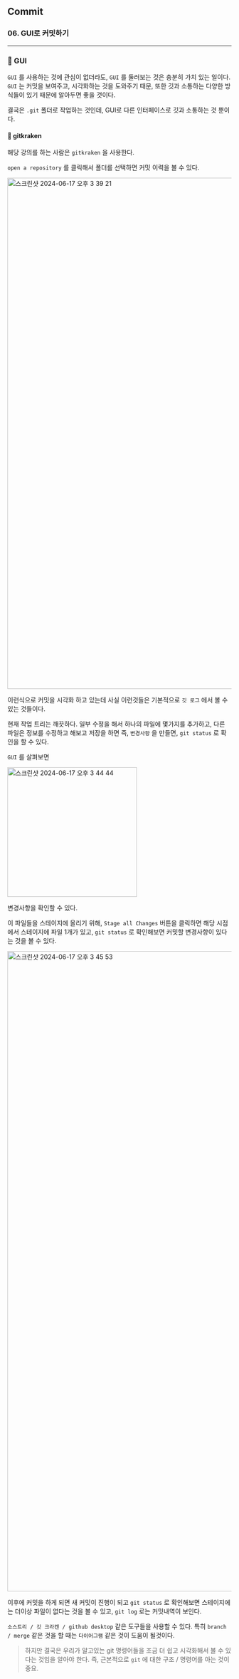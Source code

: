 ## Commit

### 06. GUI로 커밋하기

---

### 📌 GUI

`GUI` 를 사용하는 것에 관심이 없더라도, `GUI` 를 둘러보는 것은 충분히 가치 있는 일이다.
`GUI` 는 커밋을 보여주고, 시각화하는 것을 도와주기 때문, 또한 깃과 소통하는 다양한 방식들이 있기 때문에 알아두면 좋을 것이다.

결국은 `.git` 폴더로 작업하는 것인데, GUI로 다른 인터페이스로 깃과 소통하는 것 뿐이다.

#### 📍 gitkraken

해당 강의를 하는 사람은 `gitkraken` 을 사용한다.

`open a repository` 를 클릭해서 폴더를 선택하면 커밋 이력을 볼 수 있다.

<img width="1148" alt="스크린샷 2024-06-17 오후 3 39 21" src="https://github.com/chromeheartz/TIL/assets/95161113/086eef69-1c38-40ff-94d4-f447db3bede6">

이런식으로 커밋을 시각화 하고 있는데 사실 이런것들은 기본적으로 `깃 로그` 에서 볼 수 있는 것들이다.

현재 작업 트리는 깨끗하다. 일부 수정을 해서 하나의 파일에 몇가지를 추가하고, 다른 파일은 정보를 수정하고 해보고 저장을 하면 즉, `변경사항` 을 만들면, `git status` 로 확인을 할 수 있다.

`GUI` 를 살펴보면

<img width="291" alt="스크린샷 2024-06-17 오후 3 44 44" src="https://github.com/chromeheartz/TIL/assets/95161113/40cdf579-d415-476b-b2e4-027628adca98">

변경사항을 확인할 수 있다.

이 파일들을 스테이지에 올리기 위해, `Stage all Changes` 버튼을 클릭하면 해당 시점에서 스테이지에 파일 1개가 있고, `git status` 로 확인해보면 커밋할 변경사항이 있다는 것을 볼 수 있다.

<img width="1438" alt="스크린샷 2024-06-17 오후 3 45 53" src="https://github.com/chromeheartz/TIL/assets/95161113/04b8eeeb-2ca9-4d70-b40a-a1a6264d3f91">

이후에 커밋을 하게 되면 새 커밋이 진행이 되고 `git status` 로 확인해보면 스테이지에는 더이상 파일이 없다는 것을 볼 수 있고, `git log` 로는 커밋내역이 보인다.

`소스트리 / 깃 크라켄 / github desktop` 같은 도구들을 사용할 수 있다. 특히 `branch / merge` 같은 것을 할 때는 `다이어그램` 같은 것이 도움이 될것이다.

> 하지만 결국은 우리가 알고있는 git 명령어들을 조금 더 쉽고 시각화해서 볼 수 있다는 것임을 알아야 한다. 즉, 근본적으로 `git` 에 대한 구조 / 명령어를 아는 것이 중요.
